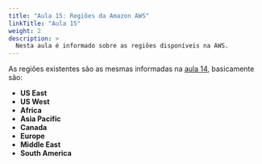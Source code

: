```yaml
---
title: "Aula 15: Regiões da Amazon AWS"
linkTitle: "Aula 15"
weight: 2
description: >
  Nesta aula é informado sobre as regiões disponíveis na AWS.
---
```


As regiões existentes são as mesmas informadas na [aula 14](../aula-14), basicamente são:

- **US East**
- **US West**
- **Africa**
- **Asia Pacific**
- **Canada**
- **Europe**
- **Middle East**
- **South America**
